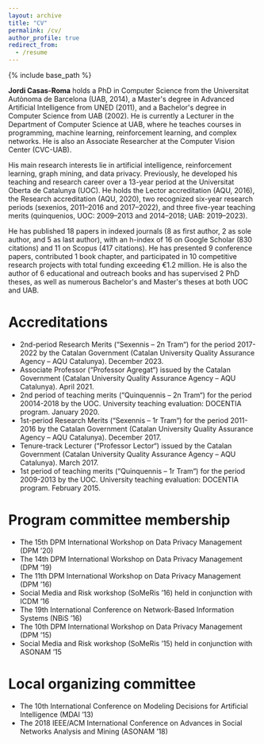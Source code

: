 ```yaml
---
layout: archive
title: "CV"
permalink: /cv/
author_profile: true
redirect_from:
  - /resume
---
```


{% include base_path %}

**Jordi Casas-Roma** holds a PhD in Computer Science from the Universitat Autònoma de Barcelona (UAB, 2014), a Master's degree in Advanced Artificial Intelligence from UNED (2011), and a Bachelor's degree in Computer Science from UAB (2002). He is currently a Lecturer in the Department of Computer Science at UAB, where he teaches courses in programming, machine learning, reinforcement learning, and complex networks. He is also an Associate Researcher at the Computer Vision Center (CVC-UAB).

His main research interests lie in artificial intelligence, reinforcement learning, graph mining, and data privacy. Previously, he developed his teaching and research career over a 13-year period at the Universitat Oberta de Catalunya (UOC). He holds the Lector accreditation (AQU, 2016), the Research accreditation (AQU, 2020), two recognized six-year research periods (sexenios, 2011–2016 and 2017–2022), and three five-year teaching merits (quinquenios, UOC: 2009–2013 and 2014–2018; UAB: 2019–2023).

He has published 18 papers in indexed journals (8 as first author, 2 as sole author, and 5 as last author), with an h-index of 16 on Google Scholar (830 citations) and 11 on Scopus (417 citations). He has presented 9 conference papers, contributed 1 book chapter, and participated in 10 competitive research projects with total funding exceeding €1.2 million. He is also the author of 6 educational and outreach books and has supervised 2 PhD theses, as well as numerous Bachelor's and Master's theses at both UOC and UAB.

Accreditations
======
* 2nd-period Research Merits (“Sexennis – 2n Tram“) for the period 2017-2022 by the Catalan Government (Catalan University Quality Assurance Agency – AQU Catalunya). December 2023.
* Associate Professor (“Professor Agregat“) issued by the Catalan Government (Catalan University Quality Assurance Agency – AQU Catalunya). April 2021.
* 2nd period of teaching merits (“Quinquennis – 2n Tram“) for the period 20014-2018 by the UOC. University teaching evaluation: DOCENTIA program. January 2020.
* 1st-period Research Merits (“Sexennis – 1r Tram“) for the period 2011-2016 by the Catalan Government (Catalan University Quality Assurance Agency – AQU Catalunya). December 2017.
* Tenure-track Lecturer (“Professor Lector“) issued by the Catalan Government (Catalan University Quality Assurance Agency – AQU Catalunya). March 2017.
* 1st period of teaching merits (“Quinquennis – 1r Tram“) for the period 2009-2013 by the UOC. University teaching evaluation: DOCENTIA program. February 2015.

Program committee membership
======
* The 15th DPM International Workshop on Data Privacy Management (DPM ’20)
* The 14th DPM International Workshop on Data Privacy Management (DPM ’19)
* The 11th DPM International Workshop on Data Privacy Management (DPM ’16)
* Social Media and Risk workshop (SoMeRis ’16) held in conjunction with ICDM ’16
* The 19th International Conference on Network-Based Information Systems (NBiS ’16)
* The 10th DPM International Workshop on Data Privacy Management (DPM ’15)
* Social Media and Risk workshop (SoMeRis ’15) held in conjunction with ASONAM ’15
  
Local organizing committee
======
* The 10th International Conference on Modeling Decisions for Artificial Intelligence (MDAI ’13)
* The 2018 IEEE/ACM International Conference on Advances in Social Networks Analysis and Mining (ASONAM ’18)
